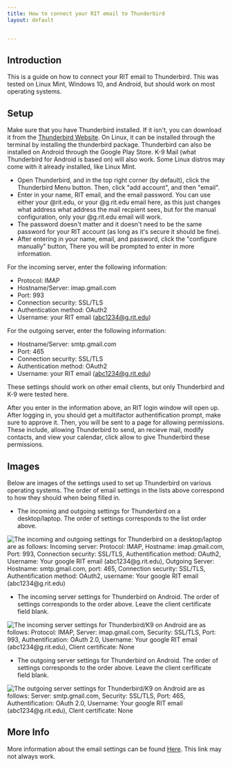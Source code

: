 ```yaml
---
title: How to connect your RIT email to Thunderbird
layout: default


---
```

## Introduction

This is a guide on how to connect your RIT email to Thunderbird.
This was tested on Linux Mint, Windows 10, and Android, but should work on most operating systems.

## Setup

Make sure that you have Thunderbird installed.
If it isn't, you can download it from the [Thunderbird Website](https://www.thunderbird.net/en-US/download/).
On Linux, it can be installed through the terminal by installing the thunderbird package.
Thunderbird can also be installed on Android through the Google Play Store.
K-9 Mail (what Thunderbird for Android is based on) will also work.
Some Linux distros may come with it already installed, like Linux Mint.

- Open Thunderbird, and in the top right corner (by default), click the Thunderbird Menu button.
Then, click "add account", and then "email".
- Enter in your name, RIT email, and the email password.
You can use either your @rit.edu, or your @g.rit.edu email here, as this just changes what address what address the mail recpient sees, but for the manual configuration, only your @g.rit.edu email will work.
- The password doesn't matter and it doesn't need to be the same password for your RIT account (as long as it's secure it should be fine).
- After entering in your name, email, and password, click the "configure manually" button, There you will be prompted to enter in more information.

For the incoming server, enter the following information:
- Protocol: IMAP
- Hostname/Server: imap.gmail.com
- Port: 993
- Connection security: SSL/TLS
- Authentication method: OAuth2
- Username: your RIT email (abc1234@g.rit.edu)

For the outgoing server, enter the following information:
- Hostname/Server: smtp.gmail.com
- Port: 465
- Connection security: SSL/TLS
- Authentication method: OAuth2
- Username: your RIT email (abc1234@g.rit.edu)

These settings should work on other email clients, but only Thunderbird and K-9 were tested here.

After you enter in the information above, an RIT login window will open up. After logging in, you should get a multifactor authentification prompt, make sure to approve it. Then, you will be sent to a page for allowing permissions. These include, allowing Thunderbird to send, an recieve mail, modify contacts, and view your calendar, click allow to give Thunderbird these permissions.

## Images

Below are images of the settings used to set up Thunderbird on various operating systems. The order of email settings in the lists above correspond to how they should when being filled in.

- The incoming and outgoing settings for Thunderbird on a desktop/laptop. The order of settings corresponds to the list order above.

![The incoming and outgoing settings for Thunderbird on a desktop/laptop are as follows: Incoming server: Protocol: IMAP, Hostname: imap.gmail.com, Port: 993, Connection security: SSL/TLS, Authentification method: OAuth2, Username: Your google RIT email (abc1234@g.rit.edu), Outgoing Server: Hostname: smtp.gmail.com, port: 465, Connection security: SSL/TLS, Authentification method: OAuth2, username: Your google RIT email (abc1234@g.rit.edu)](/assets/img/email/Thunderbird-settings-LM.png)

- The incoming server settings for Thunderbird on Android. The order of settings corresponds to the order above. Leave the client certificate field blank.

![The incoming server settings for Thunderbird/K9 on Android are as follows: Protocol: IMAP, Server: imap.gmail.com, Security: SSL/TLS, Port: 993, Authentification: OAuth 2.0, Username: Your google RIT email (abc1234@g.rit.edu), Client certificate: None](/assets/img/email/Thunderbird-incoming.jpg)

- The outgoing server settings for Thunderbird on Android. The order of settings corresponds to the order above. Leave the client cerfificate field blank. 

![The outgoing server settings for Thunderbird/K9 on Android are as follows: Server: smtp.gmail.com, Security: SSL/TLS, Port: 465, Authentification: OAuth 2.0, Username: Your google RIT email (abc1234@g.rit.edu), Clent certificate: None](/assets/img/email/Thunderbird-outgoing.jpg)

## More Info

More information about the email settings can be found [Here](https://web.archive.org/web/20220819054252/https://google.rit.edu/help/emailclient.html).
This link may not always work.
